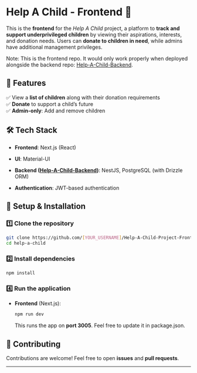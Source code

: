 # Help A Child - Frontend 🌟

This is the **frontend** for the *Help A Child* project, a platform to **track and support underprivileged children** by viewing their aspirations, interests, and donation needs. Users can **donate to children in need**, while admins have additional management privileges.

Note: This is the frontend repo. It would only work properly when deployed alongside the backend repo:  [Help-A-Child-Backend](https://github.com/SiddharthMishra510/Help-A-Child-Project-Backend).

## 🚀 Features

✅ View a **list of children** along with their donation requirements  
✅ **Donate** to support a child’s future  
✅ **Admin-only**: Add and remove children

## 🛠 Tech Stack

- **Frontend**: Next.js (React)
- **UI**: Material-UI

- **Backend ([Help-A-Child-Backend](https://github.com/SiddharthMishra510/Help-A-Child-Project-Backend))**: NestJS, PostgreSQL (with Drizzle ORM)
- **Authentication**: JWT-based authentication

## 🔧 Setup & Installation

### 1️⃣ Clone the repository
```sh
git clone https://github.com/[YOUR_USERNAME]/Help-A-Child-Project-Frontend.git
cd help-a-child
```

### 2️⃣ Install dependencies
```sh
npm install
```

### 4️⃣ Run the application

- **Frontend** (Next.js):
  ```sh
  npm run dev
  ```
  This runs the app on **port 3005**. Feel free to update it in package.json.

## 🎯 Contributing

Contributions are welcome! Feel free to open **issues** and **pull requests**.

---

